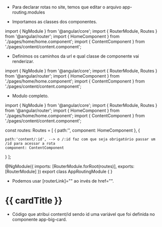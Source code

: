 - Para declarar rotas no site, temos que editar o arquivo app-routing.modules 

- Importamos as classes dos componentes.

import { NgModule } from '@angular/core';
import { RouterModule, Routes } from '@angular/router';
import { HomeComponent } from './pages/home/home.component';
import { ContentComponent } from './pages/content/content.component';

- Definimos os caminhos da url e qual classe de componente vai renderizar.

import { NgModule } from '@angular/core';
import { RouterModule, Routes } from '@angular/router';
import { HomeComponent } from './pages/home/home.component';
import { ContentComponent } from './pages/content/content.component';

- Modulo completo.

import { NgModule } from '@angular/core';
import { RouterModule, Routes } from '@angular/router';
import { HomeComponent } from './pages/home/home.component';
import { ContentComponent } from './pages/content/content.component';

const routes: Routes = [
  {
    path:'',
    component: HomeComponent
  },
  {
  
    path:'content/:id', --> o /:id faz com que seja obrigatório passar um /id para acessar a rota
    component: ContentComponent
  }
];

@NgModule({
  imports: [RouterModule.forRoot(routes)],
  exports: [RouterModule]
})
export class AppRoutingModule { }


- Podemos usar [routerLink]="" ao invés de href="".

<div class="big_card_title">
    <h1><a [routerLink]="['content', id]">{{ cardTitle }}</a></h1>
  </div>

- Código que atribui content/id sendo id uma variável que foi definida no componente app-big-card.